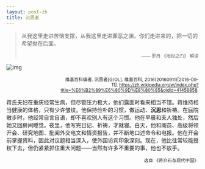 ```yaml
---
layout: post-zh
title: 沉思者
---
```


> 从我这里走进苦恼支撑，从我这里走进罪恶之渊，你们走进来的，把一切的希望抛在后面。
>
> <p style="text-align: right;"><small>—— 罗丹 《地狱之门》 解读</small></p>

![img](https://upload.wikimedia.org/wikipedia/commons/thumb/1/12/The_Thinker_close.jpg/800px-The_Thinker_close.jpg)

<p style="text-align: right;"><small>维基百科编者. 沉思者[G/OL]. 维基百科, 2016(20160911)[2016-09-11]. <a href="https://zh.wikipedia.org/w/index.php?title=%E6%B2%89%E6%80%9D%E8%80%85&oldid=41458858">https://zh.wikipedia.org/w/index.php?title=%E6%B2%89%E6%80%9D%E8%80%85&oldid=41458858</a>.</small></p>

蒋氏夫妇在重庆经常生病，但尽管压力极大，他们露面时看来相当不错。蒋维持相当健康的体格，只有少许皱纹。他保持俭朴的习惯，做运动、**沉思**和祈祷。在庭院散步时，他经常自言自语，却不喜欢别人有这个习惯。他在早晨和夫人独处，然后她又回房间睡觉。夜里，他写完日记、祈祷，才就寝。白天，他和阁员、高级将领开会、研究地图、批阅外交电文和情资报告，并不断地口述命令和电报。他在开会前掌握资料，因此对议题相当深入，使外国访宾印象深刻。现在，他比往常较能授权下去，但仍紧紧抓住重大问题——当然有许多不重要的事，他也不放手。

<p style="text-align: right;"><small>选自 《蒋介石与现代中国》</small></p>